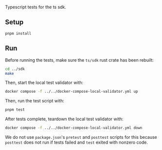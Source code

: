 Typescript tests for the ts sdk.

## Setup

`pnpm install`

## Run

Before running the tests, make sure the `ts/sdk` rust crate has been rebuilt:

```sh
cd ../sdk
make
```

Then, start the local test validator with:

```sh
docker compose -f ../../docker-compose-local-validator.yml up
```

Then, run the test script with:

```sh
pnpm test
```

After tests complete, teardown the local test validator with:

```sh
docker compose -f ../../docker-compose-local-validator.yml down
```

We do not use `package.json`'s `pretest` and `posttest` scripts for this because `posttest` does not run if tests failed and `test` exited with nonzero code.
